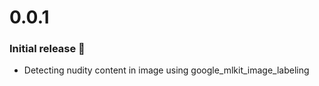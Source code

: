 # 0.0.1
### Initial release 🎉
- Detecting nudity content in image using google_mlkit_image_labeling

